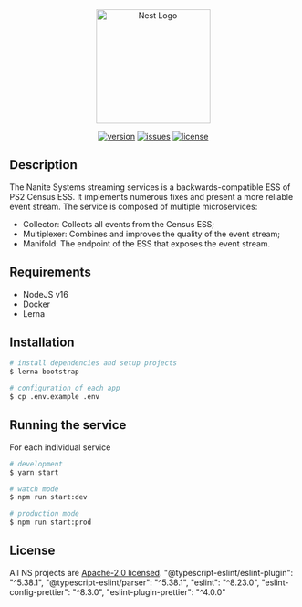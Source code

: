 <div align="center">
<a href="https://nanite-systems.net/" target="blank">
  <img src="https://nanite-systems.net/images/ns.colored.svg" width="200" alt="Nest Logo" />
</a>

[![version](https://img.shields.io/github/lerna-json/v/nanite-systems/stream?color=blue&label=version)](https://github.com/nanite-systems/stream)
[![issues](https://img.shields.io/github/issues/nanite-systems/stream)](https://github.com/nanite-systems/stream/issues)
[![license](https://img.shields.io/github/license/nanite-systems/stream)](https://github.com/nanite-systems/stream/blob/main/LICENSE)

</div>

## Description

The Nanite Systems streaming services is a backwards-compatible ESS of PS2 Census ESS.
It implements numerous fixes and present a more reliable event stream.
The service is composed of multiple microservices:

- Collector: Collects all events from the Census ESS;
- Multiplexer: Combines and improves the quality of the event stream;
- Manifold: The endpoint of the ESS that exposes the event stream.

## Requirements

- NodeJS v16
- Docker
- Lerna

## Installation

```bash
# install dependencies and setup projects
$ lerna bootstrap

# configuration of each app
$ cp .env.example .env
```

## Running the service

For each individual service

```bash
# development
$ yarn start

# watch mode
$ npm run start:dev

# production mode
$ npm run start:prod
```

## License

All NS projects are [Apache-2.0 licensed](LICENSE).
"@typescript-eslint/eslint-plugin": "^5.38.1",
"@typescript-eslint/parser": "^5.38.1",
"eslint": "^8.23.0",
"eslint-config-prettier": "^8.3.0",
"eslint-plugin-prettier": "^4.0.0"